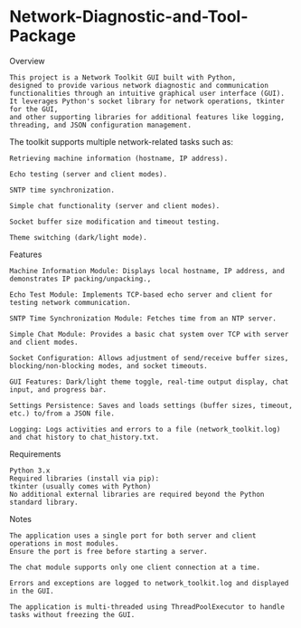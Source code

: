 # Network-Diagnostic-and-Tool-Package
Overview

	This project is a Network Toolkit GUI built with Python, 
	designed to provide various network diagnostic and communication functionalities through an intuitive graphical user interface (GUI). 
	It leverages Python's socket library for network operations, tkinter for the GUI, 
	and other supporting libraries for additional features like logging, threading, and JSON configuration management.

The toolkit supports multiple network-related tasks such as:

	Retrieving machine information (hostname, IP address).

	Echo testing (server and client modes).

	SNTP time synchronization.

	Simple chat functionality (server and client modes).

	Socket buffer size modification and timeout testing.

	Theme switching (dark/light mode).

Features

	Machine Information Module: Displays local hostname, IP address, and demonstrates IP packing/unpacking.,
	
	Echo Test Module: Implements TCP-based echo server and client for testing network communication.
	
	SNTP Time Synchronization Module: Fetches time from an NTP server.
	
	Simple Chat Module: Provides a basic chat system over TCP with server and client modes.
	
	Socket Configuration: Allows adjustment of send/receive buffer sizes, blocking/non-blocking modes, and socket timeouts.
	
	GUI Features: Dark/light theme toggle, real-time output display, chat input, and progress bar.
	
	Settings Persistence: Saves and loads settings (buffer sizes, timeout, etc.) to/from a JSON file.
	
	Logging: Logs activities and errors to a file (network_toolkit.log) and chat history to chat_history.txt.	

Requirements

	Python 3.x
	Required libraries (install via pip):
	tkinter (usually comes with Python)
	No additional external libraries are required beyond the Python standard library.
	
Notes

	The application uses a single port for both server and client operations in most modules. 
	Ensure the port is free before starting a server.
	
	The chat module supports only one client connection at a time.
	
	Errors and exceptions are logged to network_toolkit.log and displayed in the GUI.
	
	The application is multi-threaded using ThreadPoolExecutor to handle tasks without freezing the GUI.	
